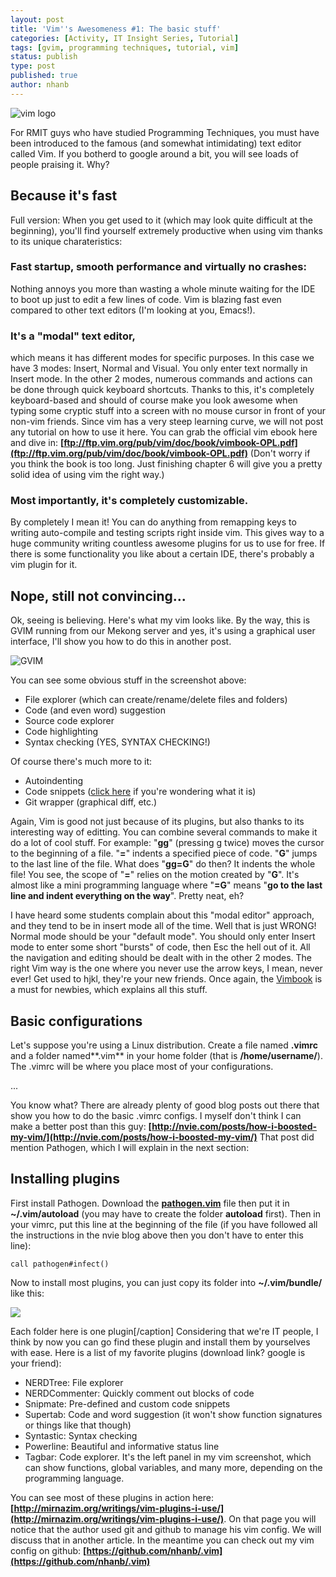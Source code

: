 ```yaml
---
layout: post
title: 'Vim''s Awesomeness #1: The basic stuff'
categories: [Activity, IT Insight Series, Tutorial]
tags: [gvim, programming techniques, tutorial, vim]
status: publish
type: post
published: true
author: nhanb
---
```


![vim logo](http://rmitc.org/wp-content/uploads/2012/11/vim-editor_logo-300x300.png)

For RMIT guys who have studied Programming Techniques, you must have
been introduced to the famous (and somewhat intimidating) text editor
called Vim. If you botherd to google around a bit, you will see loads of
people praising it. Why?

## Because it's fast

Full version: When you get used to it (which may look quite difficult at
the beginning), you'll find yourself extremely productive when using vim
thanks to its unique charateristics:

### Fast startup, smooth performance and virtually no crashes:

Nothing annoys you more than wasting a whole minute waiting for the IDE
to boot up just to edit a few lines of code. Vim is blazing fast even
compared to other text editors (I'm looking at you, Emacs!).

### It's a "modal" text editor,

which means it has different modes for specific purposes. In this case
we have 3 modes: Insert, Normal and Visual. You only enter text normally
in Insert mode. In the other 2 modes, numerous commands and actions can
be done through quick keyboard shortcuts. Thanks to this, it's
completely keyboard-based and should of course make you look awesome
when typing some cryptic stuff into a screen with no mouse cursor in
front of your non-vim friends. Since vim has a very steep learning
curve, we will not post any tutorial on how to use it here. You can grab
the official vim ebook here and dive in:
**[ftp://ftp.vim.org/pub/vim/doc/book/vimbook-OPL.pdf](ftp://ftp.vim.org/pub/vim/doc/book/vimbook-OPL.pdf)**
(Don't worry if you think the book is too long. Just finishing chapter 6
will give you a pretty solid idea of using vim the right way.)

### Most importantly, it's **completely customizable**.

By completely I mean it! You can do anything from remapping keys to
writing auto-compile and testing scripts right inside vim. This gives
way to a huge community writing countless awesome plugins for us to use
for free. If there is some functionality you like about a certain IDE,
there's probably a vim plugin for it.

## Nope, still not convincing...

Ok, seeing is believing. Here's what my vim looks like. By the way, this
is GVIM running from our Mekong server and yes, it's using a graphical
user interface, I'll show you how to do this in another post.

![GVIM](http://rmitc.org/wp-content/uploads/2012/11/01_gvim_screenshot-1024x557.png)

You can
see some obvious stuff in the screenshot above:

-   File explorer (which can create/rename/delete files and folders)
-   Code (and even word) suggestion
-   Source code explorer
-   Code highlighting
-   Syntax checking (YES, SYNTAX CHECKING!)

Of course there's much more to it:

-   Autoindenting
-   Code snippets ([click here](https://github.com/garbas/vim-snipmate)
    if you're wondering what it is)
-   Git wrapper (graphical diff, etc.)

Again, Vim is good not just because of its plugins, but also thanks to
its interesting way of editting. You can combine several commands to
make it do a lot of cool stuff. For example: "**gg**" (pressing g twice)
moves the cursor to the beginning of a file. "**=**" indents a specified
piece of code. "**G**" jumps to the last line of the file. What does
"**gg=G**" do then? It indents the whole file! You see, the scope of
"**=**" relies on the motion created by "**G**". It's almost like a mini
programming language where "**=G**" means "**go to the last line and
indent everything on the way**". Pretty neat, eh?

I have heard some
students complain about this "modal editor" approach, and they tend to
be in insert mode all of the time. Well that is just WRONG! Normal mode
should be your "default mode". You should only enter Insert mode to
enter some short "bursts" of code, then Esc the hell out of it. All the
navigation and editing should be dealt with in the other 2 modes. The
right Vim way is the one where you never use the arrow keys, I mean,
never ever! Get used to hjkl, they're your new friends. Once again, the
[Vimbook](ftp://ftp.vim.org/pub/vim/doc/book/vimbook-OPL.pdf) is a must
for newbies, which explains all this stuff.

## Basic configurations

Let's suppose you're using a Linux distribution. Create a file named
**.vimrc** and a folder named**.vim** in your home folder (that is
**/home/username/**). The .vimrc will be where you place most of your
configurations.

...

You know what? There are already plenty of good blog
posts out there that show you how to do the basic .vimrc configs. I
myself don't think I can make a better post than this
guy: **[http://nvie.com/posts/how-i-boosted-my-vim/](http://nvie.com/posts/how-i-boosted-my-vim/)**
That post did mention Pathogen, which I will explain in the next
section:

## Installing plugins

First install Pathogen. Download the [**pathogen.vim**](https://raw.github.com/tpope/vim-pathogen/master/autoload/pathogen.vim)
file then put it in **\~/.vim/autoload** (you may have to create the
folder **autoload** first). Then in your vimrc, put this line at the
beginning of the file (if you have followed all the instructions in the
nvie blog above then you don't have to enter this line):

    call pathogen#infect()

Now to install most plugins, you can just copy its folder into
**\~/.vim/bundle/** like this:

![](http://rmitc.org/wp-content/uploads/2012/11/02_bundle_folder.png)

Each folder here is one plugin[/caption] Considering that we're IT
people, I think by now you can go find these plugin and install them by
yourselves with ease. Here is a list of my favorite plugins (download
link? google is your friend):

-   NERDTree: File explorer
-   NERDCommenter: Quickly comment out blocks of code
-   Snipmate: Pre-defined and custom code snippets
-   Supertab: Code and word suggestion (it won't show function
    signatures or things like that though)
-   Syntastic: Syntax checking
-   Powerline: Beautiful and informative status line
-   Tagbar: Code explorer. It's the left panel in my vim screenshot,
    which can show functions, global variables, and many more, depending
    on the programming language.

You can see most of these plugins in action
here: **[http://mirnazim.org/writings/vim-plugins-i-use/](http://mirnazim.org/writings/vim-plugins-i-use/)**.
On that page you will notice that the author used git and github to
manage his vim config. We will discuss that in another article. In the
meantime you can check out my vim config on
github: **[https://github.com/nhanb/.vim](https://github.com/nhanb/.vim)**

